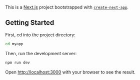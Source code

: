 This is a [Next.js](https://nextjs.org) project bootstrapped with [`create-next-app`](https://nextjs.org/docs/app/api-reference/cli/create-next-app).

## Getting Started

First, cd into the project directory:

```bash
cd myapp
```

Then, run the development server:

```bash
npm run dev
```

Open [http://localhost:3000](http://localhost:3000) with your browser to see the result.
